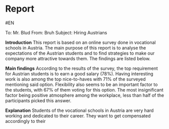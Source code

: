 # Report
#EN

To: Mr. Blud
From: Bruh
Subject: Hiring Austrians

**Introduction**
This report is based on an online survey done in vocational schools in Austria. The main purpose of this report is to analyse the expectations of the Austrian students and to find strategies to make our company more attractive towards them. The findings are listed below.

**Main findings**
According to the results of the survey, the top requirement for Austrian students is to earn a good salary (78%). Having interesting work is also among the top nice-to-haves with 71% of the surveyed mentioning said option. Flexibility also seems to be an important factor to the students, with 67% of them voting for this option. The most insignificant factor being positive atmosphere among the workplace, less than half of the participants picked this answer.

**Explanation**
Students of the vocational schools in Austria are very hard working and dedicated to their career. They want to get compensated accordingly to their 